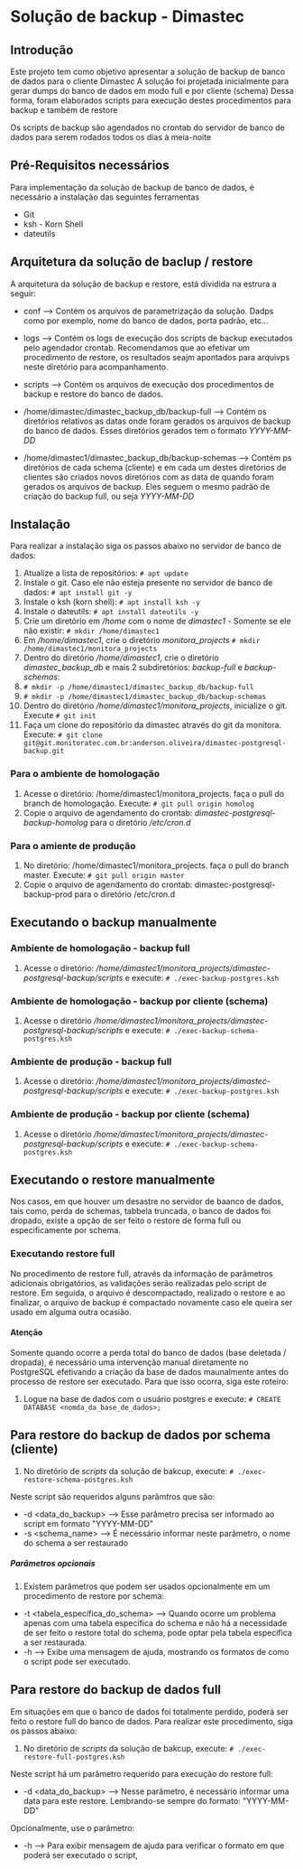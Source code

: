 # Solução de backup - Dimastec

## Introdução

<p align="justify">

Este projeto tem como objetivo apresentar a solução de backup de banco de dados para o cliente Dimastec
A solução foi projetada inicialmente para gerar dumps do banco de dados em modo full e por cliente (schema)
Dessa forma, foram elaborados scripts para execução destes procedimentos para backup e também de restore

Os scripts de backup são agendados no crontab do servidor de banco de dados para serem rodados todos os dias à meia-noite

</p>

## Pré-Requisitos necessários

Para implementação da solução de backup de banco de dados, é necessário a instalação das seguintes ferramentas

* Git
* ksh - Korn Shell
* dateutils

## Arquitetura da solução de baclup / restore


A arquitetura da solução de backup e restore, está dividida na estrura a seguir:

* conf --> Contém os arquivos de parametrização da solução. Dadps como por exemplo, nome do banco de dados, porta padrão, etc...

* logs --> Contém os logs de execução dos scripts de backup executados pelo agendador crontab. Recomendamos que ao efetivar um procedimento de restore,
           os resultados seajm apontados para arquivps neste diretório para acompanhamento.

* scripts --> Contém os arquivos de execução dos procedimentos de backup e restore do banco de dados.

* /home/dimastec/dimastec_backup_db/backup-full --> Contém os diretórios relativos as datas onde foram gerados os arquivos de backup do banco de dados. Esses diretórios gerados tem o formato *YYYY-MM-DD*

* /home/dimastec1/dimastec_backup_db/backup-schemas --> Contém ps diretórios de cada schema (cliente) e em cada um destes diretórios de clientes são criados novos diretórios com as data de quando foram gerados os arquivos de backup. Eles seguem o mesmo padrão de criação do backup full, ou seja *YYYY-MM-DD*

## Instalação

Para realizar a instalação siga os passos abaixo no servidor de banco de dados:

1. Atualize a lista de repositórios:
```# apt update```
2. Instale o git. Caso ele não esteja presente no servidor de banco de dados:
```# apt install git -y ```
3. Instale o ksh (korn shell):
```# apt install ksh -y```
4. Instale o dateutils:
```# apt install dateutils -y ```
5. Crie um diretório em */home* com o nome de *dimastec1* - Somente se ele não existir:
```# mkdir /home/dimastec1 ```
6. Em */home/dimastec1*, crie o diretório *monitora_projects*
```# mkdir /home/dimastec1/monitora_projects ```
7. Dentro do diretório */home/dimastec1*, crie o diretório *dimastec_backup_db* e mais 2 subdiretórios: *backup-full* e *backup-schemas*:
  1. ```# mkdir -p /home/dimastec1/dimastec_backup_db/backup-full```
  2. ```# mkdir -p /home/dimastec1/dimastec_backup_db/backup-schemas ```
8. Dentro do diretório */home/dimastec1/monitora_projects*, inicialize o git. Execute 
```# git init ```
9. Faça um clone do repositório da dimastec através do git da monitora. Execute: 
```# git clone git@git.monitoratec.com.br:anderson.oliveira/dimastec-postgresql-backup.git ```

### Para o ambiente de homologação

1. Acesse o diretório: /home/dimastec1/monitora_projects. faça o pull do branch de homologação. Execute: 
```# git pull origin homolog ```
2. Copie o arquivo de agendamento do crontab: *dimastec-postgresql-backup-homolog* para o diretório */etc/cron.d*

### Para o amiente de produção

1. No diretório: /home/dimastec1/monitora_projects. faça o pull do branch master. Execute: 
```# git pull origin master ```
2. Copie o arquivo de agendamento do crontab: dimastec-postgresql-backup-prod para o diretório /etc/cron.d

## Executando o backup manualmente

### Ambiente de homologação - backup full

1. Acesse o diretório: */home/dimastec1/monitora_projects/dimastec-postgresql-backup/scripts* e execute:
```# ./exec-backup-postgres.ksh```

### Ambiente de homologação - backup por cliente (schema)

1. Acesse o diretório */home/dimastec1/monitora_projects/dimastec-postgresql-backup/scripts* e execute:
```# ./exec-backup-schema-postgres.ksh```

### Ambiente de produção - backup full

1. Acesse o diretório: */home/dimastec1/monitora_projects/dimastec-postgresql-backup/scripts* e execute:
```# ./exec-backup-postgres.ksh```

### Ambiente de produção - backup por cliente (schema)

1. Acesse o diretório */home/dimastec1/monitora_projects/dimastec-postgresql-backup/scripts* e execute:
```# ./exec-backup-schema-postgres.ksh```


## Executando o restore manualmente

Nos casos, em que houver um desastre no servidor de baanco de dados, tais como, perda de schemas, tabbela truncada, o banco de dados foi dropado,
existe a opção de ser feito o restore de forma full ou especificamente por schema.

### Executando restore full

No procedimento de restore full, através da informação de parâmetros adicionais obrigatórios, as validações serão realizadas pelo script de restore. Em seguida, o arquivo é descompactado, realizado o restore e ao finalizar, o arquivo de backup é compactado novamente caso ele queira ser usado em alguma outra ocasião.


#### Atenção

Somente quando ocorre a perda total do banco de dados (base deletada / dropada), é necessário uma intervenção manual diretamente no PostgreSQL efetivando a criação da base de dados maunalmente antes do processo de restore ser executado.
Para que isso ocorra, siga este roteiro:

1. Logue na base de dados com o usuário postgres e execute:
```# CREATE DATABASE <nomda_da_base_de_dados>; ```

## Para restore do backup de dados por schema (cliente)

1. No diretório de *scripts* da solução de bakcup, execute:
``` # ./exec-restore-schema-postgres.ksh ```

Neste script são requeridos alguns parâmtros que são:

* -d <data_do_backup> --> Esse parâmetro precisa ser informado ao script em formato "YYYY-MM-DD"
* -s <schema_name> --> É necessário informar neste parâmetro, o nome do schema a ser restaurado

##### Parâmetros opcionais

1. Existem parâmetros que podem ser usados opcionalmente em um procedimento de restore por schema:

* -t <tabela_específica_do_schema> --> Quando ocorre um problema apenas com uma tabela específica do schema e não há a necessidade de ser feito o restore total do schema, pode optar pela tabela específica a ser restaurada.
* -h --> Exibe uma mensagem de ajuda, mostrando os formatos de como o script pode ser executado.

## Para restore do backup de dados full

Em situações em que o banco de dados foi totalmente perdido, poderá ser feito o restore full do banco de dados. Para realizar este procedimento, siga os passos abaixo:

1. No diretório de *scripts* da solução de bakcup, execute:
```# ./exec-restore-full-postgres.ksh ```

Neste script há um parâmetro requerido para execução do restore full:

* -d <data_do_backup> --> Nesse parâmetro, é necessário informar uma data para este restore. Lembrando-se sempre do formato: "YYYY-MM-DD"

Opcionalmente, use o parâmetro:

* -h --> Para exibir mensagem de ajuda para verificar o formato em que poderá ser executado o script,
